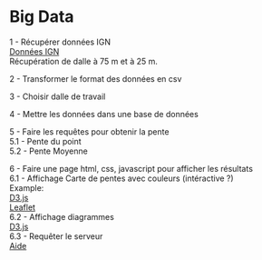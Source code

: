 # Big Data

1 - Récupérer données IGN  
[Données IGN](http://professionnels.ign.fr/bdalti)  
Récupération de dalle à 75 m et à 25 m.

2 - Transformer le format des données en csv

3 - Choisir dalle de travail   

4 - Mettre les données dans une base de données

5 - Faire les requêtes pour obtenir la pente  
  5.1 - Pente du point  
  5.2 - Pente Moyenne

6 - Faire une page html, css, javascript pour afficher les résultats  
6.1 - Affichage Carte de pentes avec couleurs (intéractive ?)  
Example:  
[D3.js](https://bl.ocks.org/mbostock/4060606)  
[Leaflet](http://leafletjs.com/examples/choropleth/)   
6.2 - Affichage diagrammes  
[D3.js](https://d3js.org/)   
6.3 - Requêter le serveur  
[Aide](http://io.gchatelier.fr/blog/representer-un-resultat-de-requetes-spatiales-sous-postgresql-postgis-depuis-un-client-leaflet/)  
